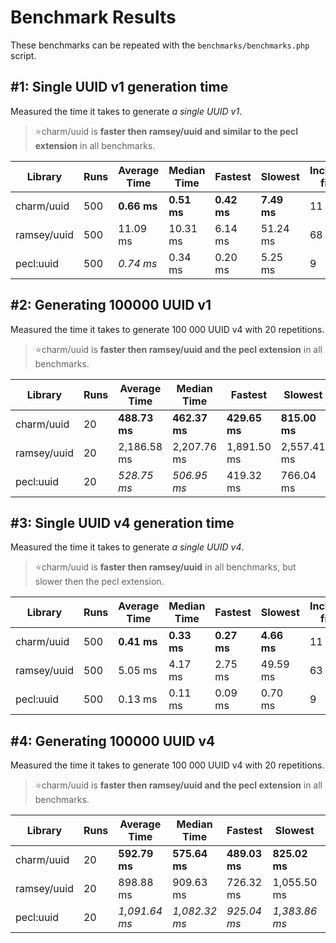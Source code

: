 Benchmark Results
=================

These benchmarks can be repeated with the `benchmarks/benchmarks.php` script.

#1: Single UUID v1 generation time
----------------------------------
Measured the time it takes to generate *a single UUID v1*.

> ⭐charm/uuid is **faster then ramsey/uuid and similar to the pecl extension** in all benchmarks.

| Library     | Runs | Average Time | Median Time | Fastest   | Slowest   | Included files |
|-------------|------|--------------|-------------|-----------|-----------|----------------|
| charm/uuid  |  500 |   **0.66 ms**|  **0.51 ms**|**0.42 ms**|**7.49 ms**|             11 |
| ramsey/uuid |  500 |     11.09 ms |    10.31 ms |   6.14 ms |  51.24 ms |             68 |
| pecl:uuid   |  500 |     *0.74 ms*|     0.34 ms |   0.20 ms |   5.25 ms |              9 |

#2: Generating 100000 UUID v1
-----------------------------
Measured the time it takes to generate 100 000 UUID v4 with 20 repetitions.

> ⭐charm/uuid is **faster then ramsey/uuid and the pecl extension** in all benchmarks.

| Library     | Runs | Average Time | Median Time | Fastest     | Slowest     | Included files |
|-------------|------|--------------|-------------|-------------|-------------|----------------|
| charm/uuid  |   20 | **488.73 ms**|**462.37 ms**|**429.65 ms**|**815.00 ms**|             11 |
| ramsey/uuid |   20 |  2,186.58 ms | 2,207.76 ms | 1,891.50 ms | 2,557.41 ms |             68 |
| pecl:uuid   |   20 |   *528.75 ms*|  *506.95 ms*|   419.32 ms |   766.04 ms |              9 |

#3: Single UUID v4 generation time
----------------------------------
Measured the time it takes to generate *a single UUID v4*.

> ⭐charm/uuid is **faster then ramsey/uuid** in all benchmarks, but slower then the pecl extension.

| Library     | Runs | Average Time | Median Time | Fastest   | Slowest   | Included files |
|-------------|------|--------------|-------------|-----------|-----------|----------------|
| charm/uuid  |  500 |   **0.41 ms**|  **0.33 ms**|**0.27 ms**|**4.66 ms**|             11 |
| ramsey/uuid |  500 |      5.05 ms |     4.17 ms |   2.75 ms |  49.59 ms |             63 |
| pecl:uuid   |  500 |      0.13 ms |     0.11 ms |   0.09 ms |   0.70 ms |              9 |

#4: Generating 100000 UUID v4
-----------------------------
Measured the time it takes to generate 100 000 UUID v4 with 20 repetitions.

> ⭐charm/uuid is **faster then ramsey/uuid and the pecl extension** in all benchmarks.

| Library     | Runs | Average Time | Median Time | Fastest     | Slowest     | Included files |
|-------------|------|--------------|-------------|-------------|-------------|----------------|
| charm/uuid  |   20 | **592.79 ms**|**575.64 ms**|**489.03 ms**|**825.02 ms**|             11 |
| ramsey/uuid |   20 |    898.88 ms |   909.63 ms |   726.32 ms | 1,055.50 ms |             63 |
| pecl:uuid   |   20 | *1,091.64 ms*|*1,082.32 ms*|  *925.04 ms*|*1,383.86 ms*|              9 |

